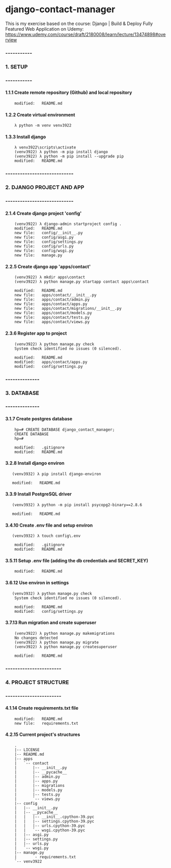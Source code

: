 # django-contact-manager
This is my exercise based on the course: Django | Build &amp; Deploy Fully Featured Web Application on Udemy: https://www.udemy.com/course/draft/2180008/learn/lecture/13474898#overview

### -----------
### 1. SETUP
### -----------


#### 1.1.1 Create remote repository (Github) and local repository

        modified:   README.md 

#### 1.2.2 Create virtual environment

        λ python -m venv venv3922

#### 1.3.3 Install django

        λ venv3922\scripts\activate
        (venv3922) λ python -m pip install django
        (venv3922) λ python -m pip install --upgrade pip
        modified:   README.md


### ----------------------------
### 2. DJANGO PROJECT AND APP
### ----------------------------

#### 2.1.4 Create django project 'config'

        (venv3922) λ django-admin startproject config . 
        modified:   README.md
        new file:   config/__init__.py
        new file:   config/asgi.py
        new file:   config/settings.py
        new file:   config/urls.py
        new file:   config/wsgi.py
        new file:   manage.py

#### 2.2.5 Create django app 'apps/contact' 

        (venv3922) λ mkdir apps\contact
        (venv3922) λ python manage.py startapp contact apps\contact

        modified:   README.md
        new file:   apps/contact/__init__.py
        new file:   apps/contact/admin.py
        new file:   apps/contact/apps.py
        new file:   apps/contact/migrations/__init__.py
        new file:   apps/contact/models.py
        new file:   apps/contact/tests.py
        new file:   apps/contact/views.py

#### 2.3.6 Register app to project

        (venv3922) λ python manage.py check
        System check identified no issues (0 silenced). 

        modified:   README.md
        modified:   apps/contact/apps.py
        modified:   config/settings.py


### --------------
### 3. DATABASE
### --------------


#### 3.1.7 Create postgres database

        hp=# CREATE DATABASE django_contact_manager;
        CREATE DATABASE
        hp=#

        modified:   .gitignore
        modified:   README.md

#### 3.2.8 Install django environ

       (venv3932) λ pip install django-environ

       modified:   README.md

#### 3.3.9 Install PostgreSQL driver

       (venv3932) λ python -m pip install psycopg2-binary==2.8.6

       modified:   README.md 

#### 3.4.10 Create .env file and setup environ

       (venv3932) λ touch config\.env

        modified:   .gitignore
        modified:   README.md

#### 3.5.11 Setup .env file (adding the db credentials and SECRET_KEY)

        modified:   README.md

#### 3.6.12 Use environ in settings

       (venv3932) λ python manage.py check
        System check identified no issues (0 silenced).

        modified:   README.md
        modified:   config/settings.py

#### 3.7.13 Run migration and create superuser

        (venv3922) λ python manage.py makemigrations
        No changes detected
        (venv3922) λ python manage.py migrate 
        (venv3922) λ python manage.py createsuperuser

        modified:   README.md



### -----------------------
### 4. PROJECT STRUCTURE
### -----------------------

#### 4.1.14 Create requirements.txt file

        modified:   README.md
        new file:   requirements.txt


#### 4.2.15 Current project's structures

        .
        |-- LICENSE
        |-- README.md
        |-- apps
        |   `-- contact
        |       |-- __init__.py
        |       |-- __pycache__
        |       |-- admin.py
        |       |-- apps.py
        |       |-- migrations
        |       |-- models.py
        |       |-- tests.py
        |       `-- views.py
        |-- config
        |   |-- __init__.py
        |   |-- __pycache__
        |   |   |-- __init__.cpython-39.pyc
        |   |   |-- settings.cpython-39.pyc
        |   |   |-- urls.cpython-39.pyc
        |   |   `-- wsgi.cpython-39.pyc
        |   |-- asgi.py
        |   |-- settings.py
        |   |-- urls.py
        |   `-- wsgi.py
        |-- manage.py
        |        - requirements.txt
        `-- venv3922








































































































































































































